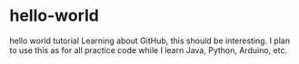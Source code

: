 # hello-world
hello world tutorial
Learning about GitHub, this should be interesting.
I plan to use this as for all practice code while I learn Java, Python, Arduino, etc.
